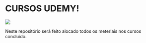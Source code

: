#	CURSOS UDEMY!

![](../img/udemy.png)

Neste repositório será feito alocado todos os meteriais nos cursos concluído.
